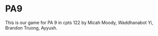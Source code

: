 # PA9
This is our game for PA 9 in cpts 122 by Micah Moody, Waddhanabot Yi, Brandon Truong, Ayyush.
